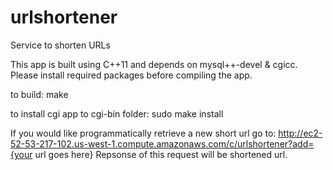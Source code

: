 # urlshortener
Service to shorten URLs

This app is built using C++11 and depends on mysql++-devel & cgicc. Please install required packages before compiling the app. 

to build:
make

to install cgi app to cgi-bin folder:
sudo make install


If you would like programmatically retrieve a new short url go to: http://ec2-52-53-217-102.us-west-1.compute.amazonaws.com/c/urlshortener?add={your url goes here}
Repsonse of this request will be shortened url.
